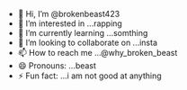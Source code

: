 - 👋 Hi, I’m @brokenbeast423
- 👀 I’m interested in ...rapping
- 🌱 I’m currently learning ...somthing
- 💞️ I’m looking to collaborate on ...insta
- 📫 How to reach me ...@why_broken_beast
- 😄 Pronouns: ...beast
- ⚡ Fun fact: ...i am not good at anything

<!---
brokenbeast423/brokenbeast423 is a ✨ special ✨ repository because its `README.md` (this file) appears on your GitHub profile.
You can click the Preview link to take a look at your changes.
--->
